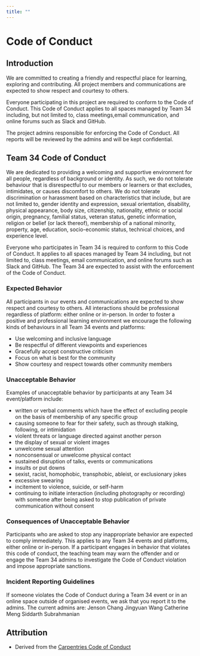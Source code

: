 ```yaml
---
title: ""
---
```


# Code of Conduct

## Introduction
We are committed to creating a friendly and respectful place for
learning, exploring and contributing.  All project members and
communications are expected to show respect and courtesy to others.

Everyone participating in this project are required to conform to the Code of Conduct.  This Code of Conduct applies to all spaces managed by Team 34 including, but not limited to, class meetings,email communication, and online forums such as Slack and GitHub.

The project admins responsible for enforcing the Code of Conduct.
All reports will be reviewed by the admins and will be kept confidential.

## Team 34 Code of Conduct
We are dedicated to providing a welcoming and supportive
environment for all people, regardless of background or identity. As such, we
do not tolerate behaviour that is disrespectful to our members or learners or
that excludes, intimidates, or causes discomfort to others. We do not tolerate
discrimination or harassment based on characteristics that include, but are not
limited to, gender identity and expression, sexual orientation, disability,
physical appearance, body size, citizenship, nationality, ethnic or social
origin, pregnancy, familial status, veteran status, genetic information,
religion or belief (or lack thereof), membership of a national minority,
property, age, education, socio-economic status, technical choices, and
experience level.

Everyone who participates in Team 34 is required to conform to this
Code of Conduct. It applies to all spaces managed by Team 34 including, but
not limited to, class meetings, email communication, and online forums such as
Slack and GitHub. The Team 34 are expected to assist with the
enforcement of the Code of Conduct. 

### Expected Behavior

All participants in our events and communications are expected to show respect
and courtesy to others. All interactions should be professional regardless of
platform: either online or in-person. In order to foster a positive and
professional learning environment we encourage the following kinds of
behaviours in all Team 34 events and platforms:

- Use welcoming and inclusive language
- Be respectful of different viewpoints and experiences
- Gracefully accept constructive criticism
- Focus on what is best for the community
- Show courtesy and respect towards other community members

### Unacceptable Behavior

Examples of unacceptable behavior by participants at any Team 34 event/platform include:

- written or verbal comments which have the effect of excluding people on the basis of membership of any specific group
- causing someone to fear for their safety, such as through stalking, following, or intimidation
- violent threats or language directed against another person
- the display of sexual or violent images
- unwelcome sexual attention
- nonconsensual or unwelcome physical contact
- sustained disruption of talks, events or communications
- insults or put downs
- sexist, racist, homophobic, transphobic, ableist, or exclusionary jokes
- excessive swearing
- incitement to violence, suicide, or self-harm
- continuing to initiate interaction (including photography or recording) with someone after being asked to stop
publication of private communication without consent

### Consequences of Unacceptable Behavior

Participants who are asked to stop any inappropriate behavior are expected to
comply immediately. This applies to any Team 34 events and platforms, either
online or in-person. If a participant engages in behavior that violates this
code of conduct, the teaching team may warn the offender and or engage the Team 34 admins to investigate the Code of Conduct violation and impose
appropriate sanctions.

### Incident Reporting Guidelines

If someone violates the Code of Conduct during a Team 34 event or in an online
space outside of organised events, we ask that you report it to the
admins. The current admins are:
Jenson Chang
Jingyuan Wang
Catherine Meng
Siddarth Subrahmanian

## Attribution 
- Derived from the [Carpentries Code of Conduct](https://docs.carpentries.org/topic_folders/policies/code-of-conduct.html)
